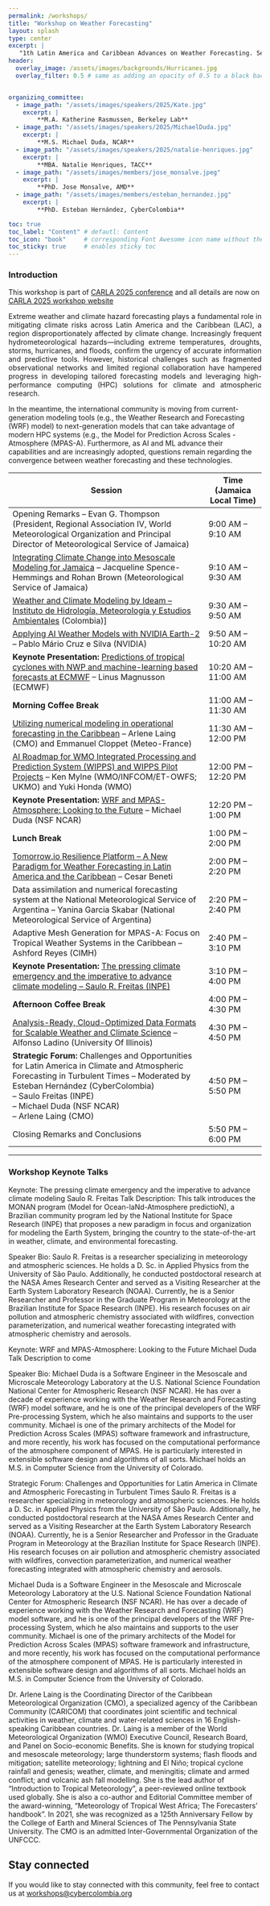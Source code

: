 ```yaml
---
permalink: /workshops/
title: "Workshop on Weather Forecasting"
layout: splash
type: center
excerpt: |
   "1th Latin America and Caribbean Advances on Weather Forecasting. September 22-26, Kingston (Jamaica)"
header:
  overlay_image: /assets/images/backgrounds/Hurricanes.jpg
  overlay_filter: 0.5 # same as adding an opacity of 0.5 to a black background


organizing_committee: 
  - image_path: "/assets/images/speakers/2025/Kate.jpg"
    excerpt: |
        **M.A. Katherine Rasmussen, Berkeley Lab**
  - image_path: "/assets/images/speakers/2025/MichaelDuda.jpg"
    excerpt: |
        **M.S. Michael Duda, NCAR**
  - image_path: "/assets/images/speakers/2025/natalie-henriques.jpg"
    excerpt: |
        **MBA. Natalie Henriques, TACC**
  - image_path: "/assets/images/members/jose_monsalve.jpeg"
    excerpt: |
        **PhD. Jose Monsalve, AMD**
  - image_path: "/assets/images/members/esteban_hernandez.jpg"
    excerpt: |
        **PhD. Esteban Hernández, CyberColombia**

toc: true
toc_label: "Content" # defautl: Content
toc_icon: "book"     # corresponding Font Awesome icon name without the "fa" prefix
toc_sticky: true     # enables sticky toc           
---
```


### Introduction

This workshop is part of [CARLA 2025 conference](https://carlaconference.org/) and all details are now on [CARLA 2025 workshop website](https://carlaconference.org/lac-weather-forecasting-workshop/)

<p style="text-align: justify; text-justify: inter-word;">Extreme weather and climate hazard forecasting plays a fundamental role in mitigating climate risks across Latin America and the Caribbean (LAC), a region disproportionately affected by climate change. Increasingly frequent hydrometeorological hazards—including extreme temperatures, droughts, storms, hurricanes, and floods, confirm the urgency of accurate information and predictive tools. However, historical challenges such as fragmented observational networks and limited regional collaboration have hampered progress in developing tailored forecasting models and leveraging high-performance computing (HPC) solutions for climate and atmospheric research.

In the meantime, the international community is moving from current-generation modeling tools (e.g., the Weather Research and Forecasting (WRF) model) to next-generation models that can take advantage of modern HPC systems (e.g., the Model for Prediction Across Scales - Atmosphere (MPAS-A). Furthermore, as AI and ML advance their capabilities and are increasingly adopted, questions remain regarding the convergence between weather forecasting and these technologies.
</p>

| **Session** | **Time (Jamaica Local Time)** |
|-------------|-------------------------------|
| Opening Remarks – Evan G. Thompson (President, Regional Association IV, World Meteorological Organization and Principal Director of Meteorological Service of Jamaica) | 9:00 AM – 9:10 AM |
| [Integrating Climate Change into Mesoscale Modeling for Jamaica](https://drive.google.com/file/d/1iuW4QyhlY99dQznMZcZ5IRXAX1P-AKgH/view?usp=drive_link) – Jacqueline Spence-Hemmings and Rohan Brown (Meteorological Service of Jamaica) | 9:10 AM – 9:30 AM |
| [Weather and Climate Modeling by Ideam – Instituto de Hidrología, Meteorología y Estudios Ambientales](https://drive.google.com/file/d/1WfPZpHcbTCg2td7HDbzDaQHyr9QYp6wW/view?usp=drive_link)  (Colombia)] | 9:30 AM – 9:50 AM |
| [Applying AI Weather Models with NVIDIA Earth-2](https://drive.google.com/file/d/1KlnxacNAKMzwdGzCP5_aFyZwON17w8Fc/view?usp=drive_link) – Pablo Mário Cruz e Silva (NVIDIA) | 9:50 AM – 10:20 AM |
| **Keynote Presentation:** [Predictions of tropical cyclones with NWP and machine-learning based forecasts at ECMWF](https://drive.google.com/file/d/1YIksIbCn19-_DnfPP3dJoi4jQFdylr30/view?usp=drive_link) – Linus Magnusson (ECMWF) | 10:20 AM – 11:00 AM |
| **Morning Coffee Break** | 11:00 AM – 11:30 AM |
| [Utilizing numerical modeling in operational forecasting in the Caribbean](https://drive.google.com/file/d/1GZTfzknIRUklwUyHgFLxhbd_FsAlcJUY/view?usp=drive_link) – Arlene Laing (CMO) and Emmanuel Cloppet (Meteo-France)  | 11:30 AM – 12:00 PM |
| [AI Roadmap for WMO Integrated Processing and Prediction System (WIPPS) and WIPPS Pilot Projects](https://drive.google.com/file/d/1YIksIbCn19-_DnfPP3dJoi4jQFdylr30/view?usp=drive_link) – Ken Mylne (WMO/INFCOM/ET-OWFS; UKMO) and Yuki Honda (WMO) | 12:00 PM – 12:20 PM |
| **Keynote Presentation:** [WRF and MPAS-Atmosphere: Looking to the Future](https://drive.google.com/file/d/17QJwUCWRCZEP4A6WR04u76IYX5tXtxtm/view?usp=drive_link)  – Michael Duda (NSF NCAR)| 12:20 PM – 1:00 PM |
| **Lunch Break** | 1:00 PM – 2:00 PM |
| [Tomorrow.io Resilience Platform – A New Paradigm for Weather Forecasting in Latin America and the Caribbean](https://drive.google.com/file/d/1AwYxVhcYh5V_sM0wHsK2i5qPKlUzZ24l/view?usp=drive_link) – Cesar Beneti | 2:00 PM – 2:20 PM |
| Data assimilation and numerical forecasting system at the National Meteorological Service of Argentina – Yanina Garcia Skabar (National Meteorological Service of Argentina) | 2:20 PM – 2:40 PM |
| Adaptive Mesh Generation for MPAS-A: Focus on Tropical Weather Systems in the Caribbean – Ashford Reyes (CIMH) | 2:40 PM – 3:10 PM |
| **Keynote Presentation:** [The pressing climate emergency and the imperative to advance climate modeling – Saulo R. Freitas (INPE)](https://drive.google.com/file/d/1GlPaGzfDZ2d5ZNNNp5lCK8u9zZ0bLs6K/view?usp=drive_link) | 3:10 PM – 4:00 PM |
| **Afternoon Coffee Break** | 4:00 PM – 4:30 PM |
| [Analysis-Ready, Cloud-Optimized Data Formats for Scalable Weather and Climate Science](https://drive.google.com/file/d/1tQp4xfYezF-szDXZLPYosKI8hx93t5j9/view?usp=drive_link)  – Alfonso Ladino (University Of Illinois) | 4:30 PM – 4:50 PM |
| **Strategic Forum:** Challenges and Opportunities for Latin America in Climate and Atmospheric Forecasting in Turbulent Times – Moderated by Esteban Hernández (CyberColombia) <br> – Saulo Freitas (INPE) <br> – Michael Duda (NSF NCAR) <br> – Arlene Laing (CMO) | 4:50 PM – 5:50 PM |
| Closing Remarks and Conclusions | 5:50 PM – 6:00 PM |

----

### Workshop Keynote Talks

Keynote: The pressing climate emergency and the imperative to advance climate modeling
Saulo R. Freitas
Talk Description: This talk introduces the MONAN program (Model for Ocean-laNd-Atmosphere predictioN), a Brazilian community program led by the National Institute for Space Research (INPE) that proposes a new paradigm in focus and organization for modeling the Earth System, bringing the country to the state-of-the-art in weather, climate, and environmental forecasting.

Speaker Bio: Saulo R. Freitas is a researcher specializing in meteorology and atmospheric sciences. He holds a D. Sc. in Applied Physics from the University of São Paulo. Additionally, he conducted postdoctoral research at the NASA Ames Research Center and served as a Visiting Researcher at the Earth System Laboratory Research (NOAA). Currently, he is a Senior Researcher and Professor in the Graduate Program in Meteorology at the Brazilian Institute for Space Research (INPE). His research focuses on air pollution and atmospheric chemistry associated with wildfires, convection parameterization, and numerical weather forecasting integrated with atmospheric chemistry and aerosols.

Keynote: WRF and MPAS-Atmosphere: Looking to the Future
Michael Duda
Talk Description to come

Speaker Bio: Michael Duda is a Software Engineer in the Mesoscale and Microscale Meteorology Laboratory at the U.S. National Science Foundation National Center for Atmospheric Research (NSF NCAR). He has over a decade of experience working with the Weather Research and Forecasting (WRF) model software, and he is one of the principal developers of the WRF Pre-processing System, which he also maintains and supports to the user community. Michael is one of the primary architects of the Model for Prediction Across Scales (MPAS) software framework and infrastructure, and more recently, his work has focused on the computational performance of the atmosphere component of MPAS. He is particularly interested in extensible software design and algorithms of all sorts. Michael holds an M.S. in Computer Science from the University of Colorado.

Strategic Forum: Challenges and Opportunities for Latin America in Climate and Atmospheric Forecasting in Turbulent Times
Saulo R. Freitas is a researcher specializing in meteorology and atmospheric sciences. He holds a D. Sc. in Applied Physics from the University of São Paulo. Additionally, he conducted postdoctoral research at the NASA Ames Research Center and served as a Visiting Researcher at the Earth System Laboratory Research (NOAA). Currently, he is a Senior Researcher and Professor in the Graduate Program in Meteorology at the Brazilian Institute for Space Research (INPE). His research focuses on air pollution and atmospheric chemistry associated with wildfires, convection parameterization, and numerical weather forecasting integrated with atmospheric chemistry and aerosols.

Michael Duda is a Software Engineer in the Mesoscale and Microscale Meteorology Laboratory at the U.S. National Science Foundation National Center for Atmospheric Research (NSF NCAR). He has over a decade of experience working with the Weather Research and Forecasting (WRF) model software, and he is one of the principal developers of the WRF Pre-processing System, which he also maintains and supports to the user community. Michael is one of the primary architects of the Model for Prediction Across Scales (MPAS) software framework and infrastructure, and more recently, his work has focused on the computational performance of the atmosphere component of MPAS. He is particularly interested in extensible software design and algorithms of all sorts. Michael holds an M.S. in Computer Science from the University of Colorado.

Dr. Arlene Laing is the Coordinating Director of the Caribbean Meteorological Organization (CMO), a specialized agency of the Caribbean Community (CARICOM) that coordinates joint scientific and technical activities in weather, climate and water-related sciences in 16 English-speaking Caribbean countries. Dr. Laing is a member of the World Meteorological Organization (WMO) Executive Council, Research Board, and Panel on Socio-economic Benefits.  She is known for studying tropical and mesoscale meteorology; large thunderstorm systems; flash floods and mitigation; satellite meteorology; lightning and El Niño; tropical cyclone rainfall and genesis; weather, climate, and meningitis; climate and armed conflict; and volcanic ash fall modelling. She is the lead author of “Introduction to Tropical Meteorology”, a peer-reviewed online textbook used globally. She is also a co-author and Editorial Committee member of the award-winning, “Meteorology of Tropical West Africa; The Forecasters’ handbook”.  In 2021, she was recognized as a 125th Anniversary Fellow by the College of Earth and Mineral Sciences of The Pennsylvania State University. The CMO is an admitted Inter-Governmental Organization of the UNFCCC.

## Stay connected

If you would like to stay connected with this community, feel free to contact us at workshops@cybercolombia.org
